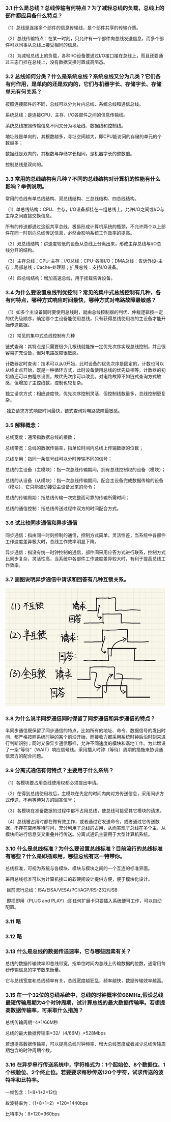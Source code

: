 ### 3.1 什么是总线？总线传输有何特点？为了减轻总线的负载，总线上的部件都应具备什么特点？

（1）总线是连接多个部件的信息传输线，是个部件共享的传输介质。

（2）总线传输特点：在某一时刻，只允许有一个部件向总线发送信息，而多个部件可以同事从总线上接受相同的信息。

（3）为减轻总线上的负载，各种I/O设备要通过I/O接口接在总线上，而且还要通过三态门挂在总线上，没有数据交换时置成高阻态。

### 3.2 总线如何分类？什么是系统总线？系统总线又分为几类？它们各有何作用，是单向的还是双向的，它们与机器字长、存储字长、存储单元有何关系？

按照连接部件的不同，总线可以分为片内总线、系统总线和通信总线。

系统总线：是连接CPU、主存、I/O各部件之间的信息传输线。

系统总线按照传输信息不同又分为地址线、数据线和控制线。

地址线是单向的，其根数越多，寻址空间越大，即CPU能访问的存储的单元的个数越多；

数据线是双向的，其根数与存储字长相同，是机器字长的整数倍。

控制总线是双向的。

### 3.3 常用的总线结构有几种？不同的总线结构对计算机的性能有什么影响？举例说明。

常用的总线有单总线结构、双总线结构、三总线结构、四总线结构。  

（1）单总线结构：CPU、主存，I/O设备都挂在一组总线上，允许I/O之间或I/O与主存之间直接交换信息。

所有的传送都通过这组共享总线，极易形成计算机系统的瓶颈，不允许两个以上部件在同一时刻向总线传送信息，必然会影响系统工作效率的提高。

（2）双总线结构：讲速度较低的设备从总线上分离出来，形成主存总线与I/O总线分开的结构。

（3）主存总线：CPU-主存；I/O总线：CPU-各类I/O；DMA总线：告诉外设-主存；局部总线：Cache-处理器；扩展总线：支持I/O设备。

（4）四总线结构：增加高速总线，用于挂载告诉设备。

### 3.4 为什么要设置总线判优控制？常见的集中式总线控制有几种，各有何特点，哪种方式响应时间最快，哪种方式对电路故障最敏感？

（1）如多个主设备同时要使用总线时，就由总线控制器的判优、仲裁逻辑按一定的优先级顺序，确定哪个主设备能使用总线，只有获得总线使用权的主设备才能开始传送数据。

（2）常见的集中式总线控制有几种

​	链式查询：其特点是只需要很少几根线就能按一定优先次序实现总线控制，并且很容易扩充设备，但对电路故障很敏感。

​	计数器定时查询：技术可以从0开始，此时设备的优先次序是固定的，计数也可以从终止点开始，既是一种循环方式，此时设备使用总线的优先级相等，计数器的初始值还可以由程序设置，故优先次序可以改变。对电路故障不如链式查询方式敏感，但增加了主控线数，控制也较复杂。

​	独立请求方式：相应速度快，优先次序控制灵活，但控制线数量多，总线控制更复杂。

​	独立请求方式响应时间最快，链式查询对电路故障最敏感。

### 3.5 解释概念：

总线宽度：通常指数据总线的根数；

总线带宽：总线的数据传输率，指单位时间内总线上传输数据的位数；

总线复用：指同一条信号线可以分时传输不同的信号；

总线的主设备（主模块）：指一次总线传输期间，拥有总线控制权的设备（模块）；

总线的从设备（从模块）：指一次总线传输期间，配合主设备完成数据传输的设备（模块），它只能被动接受主设备发来的命令；

总线的传输周期：指总线传输一次完整而可靠的传输所需时间；

总线的通信控制：指总线传送过程中双方的时间配合方式。

### 3.6 试比较同步通信和异步通信

同步通信：指由同一时刻控制的通信，控制方式简单，灵活性差，当系统中各部件工作速度差异极大时，总线工作效率明显下降。

异步通信：指没有统一时钟控制的通信，部件间采用应答方式进行联系，控制方式比同步复杂，灵活性高，当系统中各部件工作速度差异较大时，有利于提高总线工作效率。

### 3.7 画图说明异步通信中请求和回答有几种互锁关系。

<img src="pic\微信图片_20230630002741.jpg" alt="微信图片_20230630002741" style="zoom:50%;" />



### 3.8 为什么说半同步通信同时保留了同步通信和异步通信的特点？

半同步通信既保留了同步通信的特点，比如所有的地址、命令、数据信号的发出时间，都严格按照系统时钟的某个前沿开始，而接收方都采用系统时钟后沿时刻来进行判断识别；同时又像异步通信那样，允许不同速度的模块和谐地工作。为此增设了一条“等待”（WAIT）响应信号线。采用插入时钟（等待）周期的措施来协调通信双方的配合问题。

### 3.9 分离式通信有何特点？主要用于什么系统？

（1）各模块要占用总线使用权都必须提出申请。

（2）在得到总线使用权后，主模块在先定的时间内向对方传送信息，采用同步方式传送，不再等待对方的回答信号；

（3）各模块在准备数据的过程中都不占用总线，使总线可接受其它模块的请求。

（4）总线被占用时都在做有效工作，或者通过它发送命令，或者通过它传送数据，不存在空闲等待时间，充分利用了总线的占用，从而实现了总线在多个主、从模块间进行信息交叉重叠并行传送。分离式通讯主要用于大型计算机系统。

### 3.10 什么是总线标准？为什么要设置总线标准？目前流行的总线标准有哪些？什么是即插即用，哪些总线有这一特带你。

​	总线标准，可视为系统与各模块、模块与模块之间的一个互连的标准界面。

​	采用总线标准可以为计算机接口的软硬间设计提供方便，便于模块化设计。

​	目前流行总线：ISA/EISA/VESA/PCI/AGP/RS-232/USB

​	即插即用（PLUG and PLAY）:即任何扩展卡只要插入系统便可工作，可以自动配置。

### 3.11 略

### 3.12 略

### 3.13 什么是总线的数据传送速率，它与哪些因素有关？

​	总线的数据传输效率即总线带宽，指单位时间内总线上传输数据的位数，通常用每秒传输信息的字节数来衡量。

它与总线宽度和总线频率有关，总线宽度越狂乱，频率越快，数据传输效率越高。

### 3.15 在一个32位的总线系统中，总线的时钟概率位66MHz,假设总线最短传输周期为4个时钟周期，试计算总线的最大数据传输率。若想提高数据传输率，可采取什么措施？

总线传输周期=4*1/66M秒

总线的最大数据传输率=32/（4/66M）=528Mbps

若想提高数据传输率，可以提高总线时钟频率、增大总线宽度或者减少总线传输周期包含的时钟周期个数。

### 3.16 在异步串行传送系统中，字符格式为：1个起始位、8个数据位、1个校验位、2个终止位。若要要求每秒传送120个字符，试求传送的波特率和比特率。

一帧包含：1+8+1+2=12位

故波特率为：（1+8+1+2）*120=1440bps

比特率为：8*120=960bps



